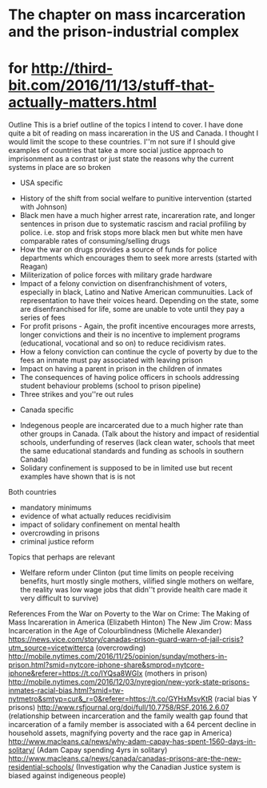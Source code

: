 # The chapter on mass incarceration and the prison-industrial complex
# for http://third-bit.com/2016/11/13/stuff-that-actually-matters.html

Outline
This is a brief outline of the topics I intend to cover.  I have done quite a bit of reading on mass incareration in the US and Canada.  I thought I would limit the scope to these countries.  I''m not sure if I should give examples of countries that take a more social justice approach to imprisonment as a contrast or just state the reasons why the current systems in place are so broken

- USA specific
*  History of the shift from social welfare to punitive intervention (started with Johnson)
* Black men have a much higher arrest rate, incareration rate, and longer sentences in prison due to systematic rascism and racial profiling by police. i.e. stop and frisk stops more black men but white men have comparable rates of consuming/selling drugs
* How the war on drugs provides a source of funds for police departments which encourages them to seek more arrests (started with Reagan)
* Militerization of police forces with military grade hardware
* Impact of a felony conviction on disenfranchishment of voters, especially in black, Latino and Native American communuities. Lack of representation to have their voices heard. Depending on the state, some are disenfranchised for life, some are unable to vote until they pay a series of fees
* For profit prisons - Again, the profit incentive encourages more arrests, longer convictions and their is no incentive to implement programs (educational, vocational and so on) to reduce recidivism rates.
* How a felony conviction can continue the cycle of poverty by due to the fees an inmate must pay  associated with leaving prison
* Impact on having a parent in prison in the children of inmates
* The consequences of having police officers in schools addressing student behaviour problems (school to prison pipeline)
* Three strikes and you''re out rules

- Canada specific 
* Indegenous people are incarcerated due to a much higher rate than other groups in Canada.  (Talk about the history and impact of residential schools, underfunding of reserves (lack clean water, schools that meet the same educational standards and funding as schools in southern Canada)
* Solidary confinement is supposed to be in limited use but recent examples have shown that is is not 

Both countries
* mandatory minimums
* evidence of what actually reduces recidivisim
* impact of solidary confinement on mental health
* overcrowding in prisons
* criminal justice reform

Topics that perhaps are relevant
* Welfare reform under Clinton (put time limits on people receiving benefits, hurt mostly single mothers, vilified single mothers on welfare, the reality was low wage jobs that didn''t provide health care made it very difficult to survive)


References
From the War on Poverty to the War on Crime: The Making of Mass Incareration in America (Elizabeth Hinton)
The New Jim Crow: Mass Incarceration in the Age of Colourblindness (Michelle Alexander)
https://news.vice.com/story/canadas-prison-guard-warn-of-jail-crisis?utm_source=vicetwitterca (overcrowding)
http://mobile.nytimes.com/2016/11/25/opinion/sunday/mothers-in-prison.html?smid=nytcore-iphone-share&smprod=nytcore-iphone&referer=https://t.co/IYQsa8WGIx (mothers in prison)
http://mobile.nytimes.com/2016/12/03/nyregion/new-york-state-prisons-inmates-racial-bias.html?smid=tw-nytmetro&smtyp=cur&_r=0&referer=https://t.co/GYHxMsvKtR (racial bias  Y prisons)
http://www.rsfjournal.org/doi/full/10.7758/RSF.2016.2.6.07 (relationship between incarceration and the family wealth gap found that incarceration of a family member is associated with a 64 percent decline in household assets, magnifying poverty and the race gap in America)
http://www.macleans.ca/news/why-adam-capay-has-spent-1560-days-in-solitary/ (Adam Capay spending 4yrs in solitary)
http://www.macleans.ca/news/canada/canadas-prisons-are-the-new-residential-schools/ (Investigation why the Canadian Justice system is biased against indigeneous people)
